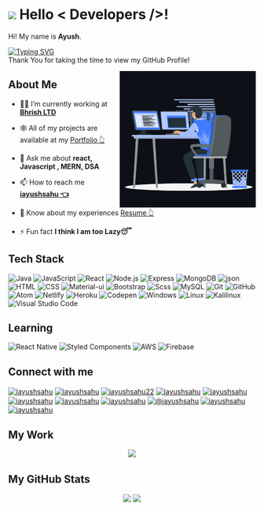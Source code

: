 
<h1><img src="https://raw.githubusercontent.com/MartinHeinz/MartinHeinz/master/wave.gif" width="30px"> Hello < Developers />! </h1>
<p align='center'>
   
</p>
<div size='20px'> Hi! My name is <strong>Ayush</strong>. 
   
   [![Typing SVG](https://readme-typing-svg.herokuapp.com?font=Fira+Code&pause=1000&width=435&lines=I+am+a+software+engineer;I+am+a+passionate+web+developer)](https://git.io/typing-svg)
   <br>
   Thank You for taking the time to view my GitHub Profile! 
</div>
<div>
   <img width="55%" align="right" alt="web development" src="https://github.com/iayushsahu/img-for-projects/blob/main/animation_500_kxa883sd.gif" />
</div>
<h2> About Me</h2>

- 👨‍💻 I’m currently working at **[Bhrish LTD](http://bhrish.com/)**

- 🕸️ All of my projects are available at my [Portfolio 👆](https://iayushsahu.github.io/portfolio)

- 💬 Ask me about **react, Javascript , MERN, DSA**

- 📫 How to reach me [**iayushsahu 👈**](https://www.linkedin.com/in/iayushsahu)

- 📄 Know about my experiences [Resume 👆](https://ayushsahu.netlify.app/static/media/Ayush_Sahu_Resume.6378776b.pdf)

- ⚡ Fun fact **I think I am too Lazy😴**


<h2> Tech Stack </h2>
  
   
![Java](https://img.shields.io/badge/-Java-444444?style=flat&logo=Java&logoColor=007ACC)
![JavaScript](https://img.shields.io/badge/-JavaScript-444444?style=flat&logo=javascript&logoColor=007ACC)
![React](https://img.shields.io/badge/-React-444444?style=flat&logo=react&logoColor=007ACC)
![Node.js](https://img.shields.io/badge/-Node.js-444444?style=flat&logo=node.js&logoColor=007ACC)
![Express](https://img.shields.io/badge/-Express-444444?style=flat&logo=express&logoColor=007ACC)
![MongoDB](https://img.shields.io/badge/-MongoDB-444444?style=flat&logo=mongodb&logoColor=007ACC)
![json](https://img.shields.io/badge/-json-444444?style=flat&logo=json&logoColor=007ACC)
![HTML](https://img.shields.io/badge/-HTML-444444?style=flat&logo=HTML5&logoColor=007ACC) 
![CSS](https://img.shields.io/badge/-CSS-444444?style=flat&logo=CSS3&logoColor=007ACC)
![Material-ui](https://img.shields.io/badge/-Mui-444444?style=flat&logo=Mui&logoColor=007ACC)
![Bootstrap](https://img.shields.io/badge/-Bootstrap-444444?style=flat&logo=bootstrap&logoColor=007ACC)
![Scss](https://img.shields.io/badge/-SCSS-444444?style=flat&logo=sass&logoColor=007ACC)
![MySQL](https://img.shields.io/badge/-MySQL-444444?style=flat&logo=mysql&logoColor=007ACC)
![Git](https://img.shields.io/badge/-Git-444444?style=flat&logo=git&logoColor=007ACC)
![GitHub](https://img.shields.io/badge/-GitHub-444444?style=flat&logo=github&logoColor=007ACC)
![Atom](https://img.shields.io/badge/-Atom-444444?style=flat&logo=Atom&logoColor=007ACC)
![Netlify](https://img.shields.io/badge/-Netlify-444444?style=flat&logo=Netlify&logoColor=007ACC)
![Heroku](https://img.shields.io/badge/-Heroku-444444?style=flat&logo=Heroku&logoColor=007ACC)
![Codepen](https://img.shields.io/badge/-Codepen-444444?style=flat&logo=Codepen&logoColor=007ACC)
![Windows](https://img.shields.io/badge/-Windows-444444?style=flat&logo=Windows&logoColor=007ACC)
![Linux](https://img.shields.io/badge/-Linux-444444?style=flat&logo=Linux&logoColor=007ACC)
![Kalilinux](https://img.shields.io/badge/-Kalilinux-444444?style=flat&logo=Kalilinux&logoColor=007ACC)
![Visual Studio Code](https://img.shields.io/badge/-Visual%20Studio%20Code-444444?style=flat&logo=visual-studio-code&logoColor=007ACC)

## Learning 
![React Native](https://img.shields.io/badge/react_native-%2320232a.svg?style=for-the-badge&logo=react&logoColor=%2361DAFB)
![Styled Components](https://img.shields.io/badge/styled--components-DB7093?style=for-the-badge&logo=styled-components&logoColor=white)
![AWS](https://img.shields.io/badge/AWS-%23FF9900.svg?style=for-the-badge&logo=amazon-aws&logoColor=white)
![Firebase](https://img.shields.io/badge/firebase-%23039BE5.svg?style=for-the-badge&logo=firebase)



<h2> Connect with me </h2>
<a href="https://linkedin.com/in/iayushsahu" target="blank"><img align="center" src="https://raw.githubusercontent.com/rahuldkjain/github-profile-readme-generator/master/src/images/icons/Social/linked-in-alt.svg" alt="iayushsahu" height="20" width="30" /></a>
<a href="https://instagram.com/iayushsahu" target="blank"><img align="center" src="https://raw.githubusercontent.com/rahuldkjain/github-profile-readme-generator/master/src/images/icons/Social/instagram.svg" alt="iayushsahu" height="20" width="30" /></a>
<a href="https://fb.com/iayushsahu22" target="blank"><img align="center" src="https://raw.githubusercontent.com/rahuldkjain/github-profile-readme-generator/master/src/images/icons/Social/facebook.svg" alt="iayushsahu22" height="20" width="30" /></a>
<a href="https://www.hackerrank.com/iayushsahu" target="blank"><img align="center" src="https://raw.githubusercontent.com/rahuldkjain/github-profile-readme-generator/master/src/images/icons/Social/hackerrank.svg" alt="iayushsahu" height="20" width="30" /></a>
<a href="https://twitter.com/iayushsahu" target="blank"><img align="center" src="https://raw.githubusercontent.com/rahuldkjain/github-profile-readme-generator/master/src/images/icons/Social/twitter.svg" alt="iayushsahu" height="20" width="30" /></a>
<a href="https://codepen.io/iayushsahu" target="blank"><img align="center" src="https://raw.githubusercontent.com/rahuldkjain/github-profile-readme-generator/master/src/images/icons/Social/codepen.svg" alt="iayushsahu" height="20" width="30" /></a>
<a href="https://stackoverflow.com/users/iayushsahu" target="blank"><img align="center" src="https://raw.githubusercontent.com/rahuldkjain/github-profile-readme-generator/master/src/images/icons/Social/stack-overflow.svg" alt="iayushsahu" height="20" width="30" /></a>
<a href="https://codesandbox.com/iayushsahu" target="blank"><img align="center" src="https://raw.githubusercontent.com/rahuldkjain/github-profile-readme-generator/master/src/images/icons/Social/codesandbox.svg" alt="iayushsahu" height="20" width="30" /></a>
<a href="https://medium.com/@iayushsahu" target="blank"><img align="center" src="https://raw.githubusercontent.com/rahuldkjain/github-profile-readme-generator/master/src/images/icons/Social/medium.svg" alt="@iayushsahu" height="20" width="30" /></a>
<a href="https://www.youtube.com/c/iayushsahu" target="blank"><img align="center" src="https://raw.githubusercontent.com/rahuldkjain/github-profile-readme-generator/master/src/images/icons/Social/youtube.svg" alt="iayushsahu" height="20" width="30" /></a>
<a href="https://auth.geeksforgeeks.org/user/iayushsahu" target="blank"><img align="center" src="https://raw.githubusercontent.com/rahuldkjain/github-profile-readme-generator/master/src/images/icons/Social/geeks-for-geeks.svg" alt="iayushsahu" height="20" width="30" /></a>


<h2> My Work </h2>
  
   <p align="center">
<a>
 <img height="160em" src="https://github-readme-stats-eight-theta.vercel.app/api/top-langs/?username=iayushsahu&layout=compact&langs_count=8&theme=dracula&hide_border=true&date_format=M%20j%5B%2C%20Y%5D"/>

<h2> My GitHub Stats </h2>

<p align="center">
<a>
                 <img height="160em" src="https://github-readme-streak-stats.herokuapp.com/?user=iayushsahu&theme=dracula&hide_border=true" />
  <img height="160em" src="https://github-readme-stats-eight-theta.vercel.app/api?username=iayushsahu&show_icons=true&theme=dracula&include_all_commits=true&count_private=true&hide_border=true"/>
  
</a>
</p>



